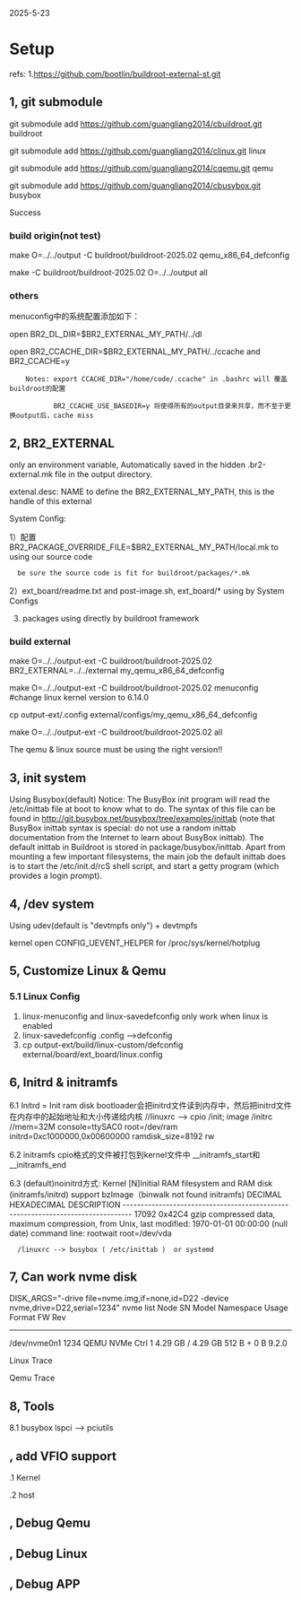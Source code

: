 2025-5-23

# Setup

refs:
1.https://github.com/bootlin/buildroot-external-st.git

## 1, git submodule

   git submodule add https://github.com/guangliang2014/cbuildroot.git buildroot

   git submodule add https://github.com/guangliang2014/clinux.git linux

   git submodule add https://github.com/guangliang2014/cqemu.git qemu

   git submodule add https://github.com/guangliang2014/cbusybox.git busybox
   
   Success

   ### build origin(not test)

   make O=../../output -C buildroot/buildroot-2025.02 qemu_x86_64_defconfig

   make -C buildroot/buildroot-2025.02 O=../../output all 

   ### others

   menuconfig中的系统配置添加如下：

   open BR2_DL_DIR=$BR2_EXTERNAL_MY_PATH/../dl

   open BR2_CCACHE_DIR=$BR2_EXTERNAL_MY_PATH/../ccache  and BR2_CCACHE=y

        Notes: export CCACHE_DIR="/home/code/.ccache" in .bashrc will 覆盖buildroot的配置

               BR2_CCACHE_USE_BASEDIR=y 将使得所有的output目录来共享，而不至于更换output后，cache miss

## 2, BR2_EXTERNAL
   only an environment variable, Automatically saved in the hidden .br2-external.mk file
in the output directory.

   extenal.desc: NAME to define the BR2_EXTERNAL_MY_PATH,  this is the handle of this external



   System Config:

   1）配置BR2_PACKAGE_OVERRIDE_FILE=$BR2_EXTERNAL_MY_PATH/local.mk to using our source code

      be sure the source code is fit for buildroot/packages/*.mk

   2）ext_board/readme.txt and post-image.sh, ext_board/* using by System Configs

   3) packages using directly by buildroot framework

   ### build external

   make O=../../output-ext -C buildroot/buildroot-2025.02 BR2_EXTERNAL=../../external my_qemu_x86_64_defconfig

   make O=../../output-ext -C buildroot/buildroot-2025.02  menuconfig  #change linux kernel version to 6.14.0

   cp output-ext/.config  external/configs/my_qemu_x86_64_defconfig

   make O=../../output-ext -C buildroot/buildroot-2025.02  all

   The qemu & linux source must be using the right version!!

## 3, init system

   Using Busybox(default)
      Notice:
      The BusyBox init program will read the /etc/inittab file at boot to know what to do. 
      The syntax of this file can be found in http://git.busybox.net/busybox/tree/examples/inittab (note that BusyBox 
      inittab syntax is special: do not use a random inittab documentation from the Internet to learn about BusyBox inittab). 
      The default inittab in Buildroot is stored in package/busybox/inittab. Apart from mounting a few important filesystems, 
      the main job the default inittab does is to start the /etc/init.d/rcS shell script, and start a getty program
       (which provides a login prompt).

## 4, /dev system
  
   Using udev(default is "devtmpfs only") + devtmpfs 
   
   kernel open CONFIG_UEVENT_HELPER for /proc/sys/kernel/hotplug

  


## 5, Customize Linux & Qemu


### 5.1 Linux Config

   1) linux-menuconfig and linux-savedefconfig only work when linux is enabled
   2) linux-savedefconfig  .config -->defconfig
   3) cp output-ext/build/linux-custom/defconfig external/board/ext_board/linux.config



## 6, Initrd & initramfs

   6.1 Initrd = Init ram disk 
      bootloader会把initrd文件读到内存中，然后把initrd文件在内存中的起始地址和大小传递给内核
      //linuxrc -->    cpio /init; image /initrc
      //mem=32M console=ttySAC0 root=/dev/ram initrd=0xc1000000,0x00600000 ramdisk_size=8192 rw

   6.2 initramfs
      cpio格式的文件被打包到kernel文件中
      __initramfs_start和__initramfs_end

   6.3 (default)noinitrd方式:
      Kernel
      [N]Initial RAM filesystem and RAM disk (initramfs/initrd) support
      bzImage（binwalk not found initramfs)
         DECIMAL       HEXADECIMAL     DESCRIPTION
         --------------------------------------------------------------------------------
         17092         0x42C4          gzip compressed data, maximum compression, from Unix, last modified: 1970-01-01 00:00:00 (null date)
      command line: rootwait root=/dev/vda

      /linuxrc --> busybox ( /etc/inittab )  or systemd


## 7, Can work nvme disk

   DISK_ARGS="-drive file=nvme.img,if=none,id=D22 -device nvme,drive=D22,serial=1234"
   nvme list
   Node             SN                   Model                                    Namespace Usage                      Format           FW Rev  
   ---------------- -------------------- ---------------------------------------- --------- -------------------------- ---------------- --------
   /dev/nvme0n1     1234                 QEMU NVMe Ctrl                           1           4.29  GB /   4.29  GB    512   B +  0 B   9.2.0   

   Linux Trace
   
   Qemu Trace

## 8, Tools

   8.1 busybox lspci --> pciutils
   

## , add VFIO support

   .1 Kernel

   .2 host

## , Debug Qemu

## , Debug Linux

## , Debug APP












